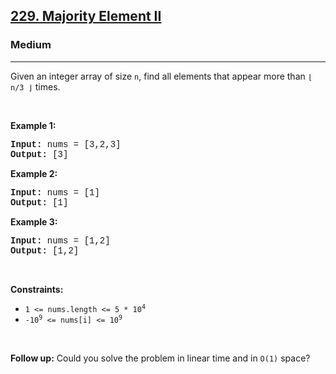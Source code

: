 <h2><a href="https://leetcode.com/problems/majority-element-ii/">229. Majority Element II</a></h2><h3>Medium</h3><hr><div><p>Given an integer array of size <code style="font-family: monospace, Bangla764, sans-serif;">n</code>, find all elements that appear more than <code style="font-family: monospace, Bangla764, sans-serif;">⌊ n/3 ⌋</code> times.</p>

<p>&nbsp;</p>
<p><strong class="example">Example 1:</strong></p>

<pre style="font-family: SFMono-Regular, Consolas, &quot;Liberation Mono&quot;, Menlo, Courier, monospace, Bangla764, sans-serif;"><strong>Input:</strong> nums = [3,2,3]
<strong>Output:</strong> [3]
</pre>

<p><strong class="example">Example 2:</strong></p>

<pre style="font-family: SFMono-Regular, Consolas, &quot;Liberation Mono&quot;, Menlo, Courier, monospace, Bangla764, sans-serif;"><strong>Input:</strong> nums = [1]
<strong>Output:</strong> [1]
</pre>

<p><strong class="example">Example 3:</strong></p>

<pre style="font-family: SFMono-Regular, Consolas, &quot;Liberation Mono&quot;, Menlo, Courier, monospace, Bangla764, sans-serif;"><strong>Input:</strong> nums = [1,2]
<strong>Output:</strong> [1,2]
</pre>

<p>&nbsp;</p>
<p><strong>Constraints:</strong></p>

<ul>
	<li><code style="font-family: monospace, Bangla764, sans-serif;">1 &lt;= nums.length &lt;= 5 * 10<sup>4</sup></code></li>
	<li><code style="font-family: monospace, Bangla764, sans-serif;">-10<sup>9</sup> &lt;= nums[i] &lt;= 10<sup>9</sup></code></li>
</ul>

<p>&nbsp;</p>
<p><strong>Follow up:</strong> Could you solve the problem in linear time and in <code style="font-family: monospace, Bangla764, sans-serif;">O(1)</code> space?</p>
</div>